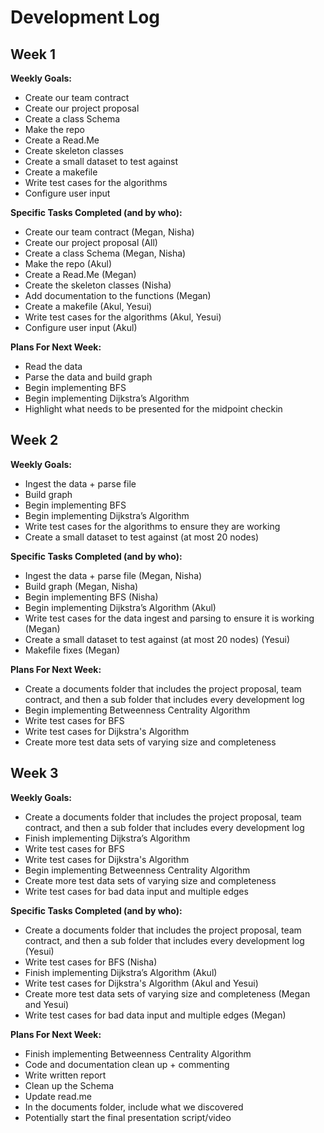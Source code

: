 # Development Log
## Week 1
**Weekly Goals:**
- Create our team contract
- Create our project proposal
- Create a class Schema
- Make the repo
- Create a Read.Me
- Create skeleton classes
- Create a small dataset to test against
- Create a makefile
- Write test cases for the algorithms
- Configure user input

**Specific Tasks Completed (and by who):**
- Create our team contract (Megan, Nisha)
- Create our project proposal (All)
- Create a class Schema (Megan, Nisha)
- Make the repo (Akul)
- Create a Read.Me (Megan)
- Create the skeleton classes (Nisha)
- Add documentation to the functions (Megan)
- Create a makefile (Akul, Yesui)
- Write test cases for the algorithms (Akul, Yesui)
- Configure user input (Akul)

**Plans For Next Week:**
- Read the data
- Parse the data and build graph
- Begin implementing BFS
- Begin implementing Dijkstra’s Algorithm
- Highlight what needs to be presented for the midpoint checkin

## Week 2
**Weekly Goals:**
- Ingest the data + parse file
- Build graph
- Begin implementing BFS
- Begin implementing Dijkstra’s Algorithm
- Write test cases for the algorithms to ensure they are working 
- Create a small dataset to test against (at most 20 nodes)

**Specific Tasks Completed (and by who):**
- Ingest the data + parse file (Megan, Nisha)
- Build graph (Megan, Nisha)
- Begin implementing BFS (Nisha)
- Begin implementing Dijkstra’s Algorithm (Akul)
- Write test cases for the data ingest and parsing to ensure it is working (Megan)
- Create a small dataset to test against (at most 20 nodes) (Yesui)
- Makefile fixes (Megan)

**Plans For Next Week:**
- Create a documents folder that includes the project proposal, team contract, and then a sub folder that includes every development log
- Begin implementing Betweenness Centrality Algorithm
- Write test cases for BFS 
- Write test cases for Dijkstra's Algorithm
- Create more test data sets of varying size and completeness

## Week 3
**Weekly Goals:**
- Create a documents folder that includes the project proposal, team contract, and then a sub folder that includes every development log
- Finish implementing Dijkstra’s Algorithm
- Write test cases for BFS
- Write test cases for Dijkstra's Algorithm
- Begin implementing Betweenness Centrality Algorithm
- Create more test data sets of varying size and completeness
- Write test cases for bad data input and multiple edges

**Specific Tasks Completed (and by who):**
- Create a documents folder that includes the project proposal, team contract, and then a sub folder that includes every development log (Yesui)
- Write test cases for BFS (Nisha)
- Finish implementing Dijkstra’s Algorithm (Akul)
- Write test cases for Dijkstra's Algorithm (Akul and Yesui)
- Create more test data sets of varying size and completeness (Megan and Yesui)
- Write test cases for bad data input and multiple edges (Megan)

**Plans For Next Week:**
- Finish implementing Betweenness Centrality Algorithm
- Code and documentation clean up + commenting
- Write written report
- Clean up the Schema
- Update read.me
- In the documents folder, include what we discovered 
- Potentially start the final presentation script/video
